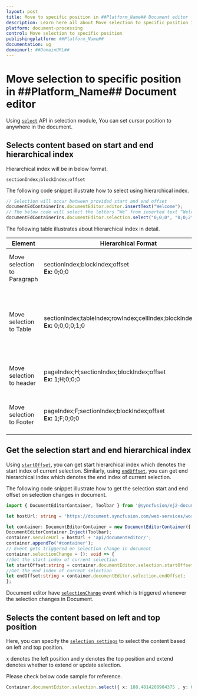 ```yaml
---
layout: post
title: Move to specific position in ##Platform_Name## Document editor | Syncfusion
description: Learn here all about Move selection to specific position in Syncfusion ##Platform_Name## Document editor control of Syncfusion Essential JS 2 and more.
platform: document-processing
control: Move selection to specific position 
publishingplatform: ##Platform_Name##
documentation: ug
domainurl: ##DomainURL##
---
```


# Move selection to specific position in ##Platform_Name## Document editor

Using [`select`](https://ej2.syncfusion.com/javascript/documentation/api/document-editor/selection#select) API in selection module, You can set cursor position to anywhere in the document.

## Selects content based on start and end hierarchical index

Hierarchical index will be in below format.

`sectionIndex;blockIndex;offset`

The following code snippet illustrate how to select using hierarchical index.

```ts
// Selection will occur between provided start and end offset
documentEdContainerIns.documentEditor.editor.insertText("Welcome");
// The below code will select the letters “We” from inserted text “Welcome”
documentEdContainerIns.documentEditor.selection.select("0;0;0", "0;0;2");
```

The following table illustrates about Hierarchical index in detail.

| Element |Hierarchical Format | Explanation |
|-----------------|-------------|----|
|Move selection to Paragraph |sectionIndex;blockIndex;offset <br>**Ex:** 0;0;0|It moves the cursor to the start of paragraph.|
|Move selection to Table|sectionIndex;tableIndex;rowIndex;cellIndex;blockIndex;offset <br>**Ex:** 0;0;0;0;1;0|It moves the cursor to the second paragraph which is inside first row and cell of table.|
|Move selection to header|pageIndex;H;sectionIndex;blockIndex;offset<br>**Ex:** 1;H;0;0;0|It moves cursor to the header in second page.|
|Move selection to Footer|pageIndex;F;sectionIndex;blockIndex;offset<br>**Ex:** 1;F;0;0;0|It moves cursor to the footer in second page.|

## Get the selection start and end hierarchical index

Using [`startOffset`](https://ej2.syncfusion.com/javascript/documentation/api/document-editor/selection#startoffset), you can get start hierarchical index which denotes the start index of current selection. Similarly, using [`endOffset`](https://ej2.syncfusion.com/javascript/documentation/api/document-editor/selection#endoffset), you can get end hierarchical index which denotes the end index of current selection.

The following code snippet illustrate how to get the selection start and end offset on selection changes in document.

```ts
import { DocumentEditorContainer, Toolbar } from '@syncfusion/ej2-documenteditor';

let hostUrl: string = 'https://document.syncfusion.com/web-services/word-editor/';

let container: DocumentEditorContainer = new DocumentEditorContainer({ enableToolbar: true, height: '590px' });
DocumentEditorContainer.Inject(Toolbar);
container.serviceUrl = hostUrl + 'api/documenteditor/';
container.appendTo('#container');
// Event gets triggered on selection change in document
container.selectionChange = (): void => {
//Get the start index of current selection
let startOffset:string = container.documentEditor.selection.startOffset;
//Get the end index of current selection
let endOffset:string = container.documentEditor.selection.endOffset;
};
```

Document editor have [`selectionChange`](https://ej2.syncfusion.com/javascript/documentation/api/document-editor#selectionchange) event which is triggered whenever the selection changes in Document.

## Selects the content based on left and top position

Here, you can specify the [`selection settings`](https://ej2.syncfusion.com/javascript/documentation/api/document-editor/selectionSettings/) to select the content based on left and top position.

x denotes the left position and y denotes the top position and extend denotes whether to extend or update selection.

Please check below code sample for reference.

```ts
Container.documentEditor.selection.select({ x: 188.4814208984375 , y: 662.00005, extend: true });
```